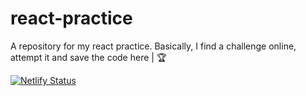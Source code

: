# react-practice

A repository for my react practice. Basically, I find a challenge online, attempt it and save the code here | 🏆 

[![Netlify Status](https://api.netlify.com/api/v1/badges/7c34e368-94b3-4a9b-ba12-aa144ef45c5e/deploy-status)](https://app.netlify.com/sites/react-canvas-challenge/deploys)
